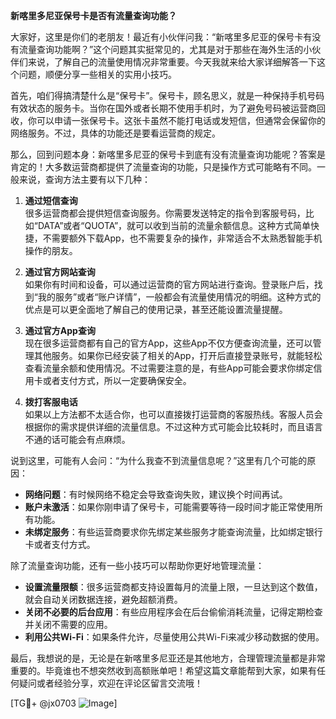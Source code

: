 **新喀里多尼亚保号卡是否有流量查询功能？**

大家好，这里是你们的老朋友！最近有小伙伴问我：“新喀里多尼亚的保号卡有没有流量查询功能啊？”这个问题其实挺常见的，尤其是对于那些在海外生活的小伙伴们来说，了解自己的流量使用情况非常重要。今天我就来给大家详细解答一下这个问题，顺便分享一些相关的实用小技巧。

首先，咱们得搞清楚什么是“保号卡”。保号卡，顾名思义，就是一种保持手机号码有效状态的服务卡。当你在国外或者长期不使用手机时，为了避免号码被运营商回收，你可以申请一张保号卡。这张卡虽然不能打电话或发短信，但通常会保留你的网络服务。不过，具体的功能还是要看运营商的规定。

那么，回到问题本身：新喀里多尼亚的保号卡到底有没有流量查询功能呢？答案是肯定的！大多数运营商都提供了流量查询的功能，只是操作方式可能略有不同。一般来说，查询方法主要有以下几种：

1. **通过短信查询**  
   很多运营商都会提供短信查询服务。你需要发送特定的指令到客服号码，比如“DATA”或者“QUOTA”，就可以收到当前的流量余额信息。这种方式简单快捷，不需要额外下载App，也不需要复杂的操作，非常适合不太熟悉智能手机操作的朋友。

2. **通过官方网站查询**  
   如果你有时间和设备，可以通过运营商的官方网站进行查询。登录账户后，找到“我的服务”或者“账户详情”，一般都会有流量使用情况的明细。这种方式的优点是可以更全面地了解自己的使用记录，甚至还能设置流量提醒。

3. **通过官方App查询**  
   现在很多运营商都有自己的官方App，这些App不仅方便查询流量，还可以管理其他服务。如果你已经安装了相关的App，打开后直接登录账号，就能轻松查看流量余额和使用情况。不过需要注意的是，有些App可能会要求你绑定信用卡或者支付方式，所以一定要确保安全。

4. **拨打客服电话**  
   如果以上方法都不太适合你，也可以直接拨打运营商的客服热线。客服人员会根据你的需求提供详细的流量信息。不过这种方式可能会比较耗时，而且语言不通的话可能会有点麻烦。

说到这里，可能有人会问：“为什么我查不到流量信息呢？”这里有几个可能的原因：

- **网络问题**：有时候网络不稳定会导致查询失败，建议换个时间再试。
- **账户未激活**：如果你刚申请了保号卡，可能需要等待一段时间才能正常使用所有功能。
- **未绑定服务**：有些运营商要求你先绑定某些服务才能查询流量，比如绑定银行卡或者支付方式。

除了流量查询功能，还有一些小技巧可以帮助你更好地管理流量：

- **设置流量限额**：很多运营商都支持设置每月的流量上限，一旦达到这个数值，就会自动关闭数据连接，避免超额消费。
- **关闭不必要的后台应用**：有些应用程序会在后台偷偷消耗流量，记得定期检查并关闭不需要的应用。
- **利用公共Wi-Fi**：如果条件允许，尽量使用公共Wi-Fi来减少移动数据的使用。

最后，我想说的是，无论是在新喀里多尼亚还是其他地方，合理管理流量都是非常重要的。毕竟谁也不想突然收到高额账单吧！希望这篇文章能帮到大家，如果有任何疑问或者经验分享，欢迎在评论区留言交流哦！

[TG💪+ @jx0703 ![Image](https://github.com/user-attachments/assets/dbca1d08-cadb-493c-b0ec-ad6f7a83f270)]